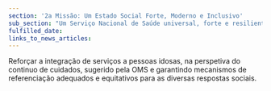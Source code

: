```yaml
---
section: '2a Missão: Um Estado Social Forte, Moderno e Inclusivo'
sub_section: "Um Serviço Nacional de Saúde universal, forte e resiliente"
fulfilled_date:
links_to_news_articles:
---
```


Reforçar a integração de serviços a pessoas idosas, na perspetiva do continuo de cuidados, sugerido pela OMS e garantindo mecanismos de referenciação adequados e equitativos para as diversas respostas sociais.